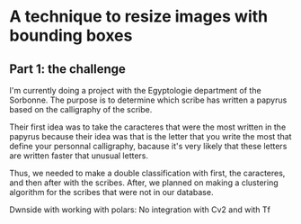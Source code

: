 # A technique to resize images with bounding boxes

## Part 1: the challenge
I'm currently doing a project with the Egyptologie department of the Sorbonne. The purpose is to determine which scribe has written a papyrus based on the calligraphy of the scribe.

Their first idea was to take the caracteres that were the most written in the papyrus because their idea was that is the letter that you write the most that define your personnal calligraphy, bacause it's very likely that these letters are written faster that unusual letters.

Thus, we needed to make a double classification with first, the caracteres, and then after with the scribes. After, we planned on making a clustering algorithm for the scribes that were not in our database.




Dwnside with working with polars: No integration with Cv2 and with Tf